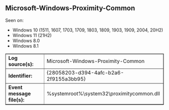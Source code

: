 ## Microsoft-Windows-Proximity-Common

Seen on:
* Windows 10 (1511, 1607, 1703, 1709, 1803, 1809, 1903, 1909, 2004, 20H2)
* Windows 11 (21H2)
* Windows 8.0
* Windows 8.1

<table border="1" class="docutils">
  <tbody>
    <tr>
      <td><b>Log source(s):</b></td>
      <td>Microsoft-Windows-Proximity-Common</td>
    </tr>
    <tr>
      <td><b>Identifier:</b></td>
      <td>{28058203-d394-4afc-b2a6-2f9155a3bb95}</td>
    </tr>
    <tr>
      <td><b>Event message file(s):</b></td>
      <td>%systemroot%\system32\proximitycommon.dll</td>
    </tr>
  </tbody>
</table>

&nbsp;

